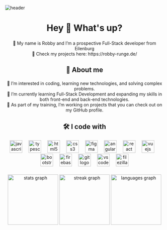 ![header](https://capsule-render.vercel.app/api?type=waving&height=200&color=97ba01&text=Robby%20Runge&fontAlign=50&fontAlignY=36&animation=twinkling&reversal=false&descAlign=50)

###

<h1 align="center">Hey 👋 What's up?</h1>

###

<p align="center">📍 My name is Robby and I’m a prospective Full-Stack developer from Eilenburg<br> 📁 Check my projects here: https://robby-runge.de/</p>

###

<h2 align="center">📌 About me</h2>

###

<p align="center">👀 I’m interested in coding, learning new technologies, and solving complex problems.<br>🌱 I’m currently learning Full-Stack Development and expanding my skills in both front-end and back-end technologies.<br> 💞️ As part of my training, I’m working on projects that you can check out on my GitHub profile.<br>

###

<h2 align="center">🛠️ I code with</h2>

###

<div align="center", display="flex">
  <img src="https://cdn.jsdelivr.net/gh/devicons/devicon/icons/javascript/javascript-original.svg" width="40" alt="javascript logo"  />
  <img width="12" />
  <img src="https://cdn.jsdelivr.net/gh/devicons/devicon/icons/typescript/typescript-original.svg" width="40" alt="typescript logo"  />
  <img width="12" />
  <img src="https://cdn.jsdelivr.net/gh/devicons/devicon/icons/html5/html5-original.svg" width="40" alt="html5 logo"  />
  <img width="12" />
  <img src="https://cdn.jsdelivr.net/gh/devicons/devicon/icons/css3/css3-original.svg" width="40" alt="css3 logo"  />
  <img width="12" />
  <img src="https://cdn.jsdelivr.net/gh/devicons/devicon/icons/figma/figma-original.svg" width="40" alt="figma logo"  />
  <img width="12" />
  <img src="https://cdn.jsdelivr.net/gh/devicons/devicon/icons/angularjs/angularjs-original.svg" width="40" alt="angular logo" />
  <img width="12" />
  <img src="https://cdn.jsdelivr.net/gh/devicons/devicon/icons/react/react-original.svg" height="40" alt="react logo"  />
  <img width="12" />
  <img src="https://cdn.jsdelivr.net/gh/devicons/devicon/icons/vuejs/vuejs-original.svg" height="40" alt="vuejs logo"  />
  <img width="12" />
  <img src="https://cdn.jsdelivr.net/gh/devicons/devicon/icons/bootstrap/bootstrap-original.svg" width="40" alt="bootstrap logo"  />
  <img width="12" />
  <img src="https://cdn.jsdelivr.net/gh/devicons/devicon/icons/firebase/firebase-plain.svg" width="40" alt="firebase logo"  />
  <img width="12" />
  <img src="https://cdn.jsdelivr.net/gh/devicons/devicon/icons/git/git-original.svg" width="40" alt="git logo"  />
  <img width="12" />
  <img src="https://cdn.jsdelivr.net/gh/devicons/devicon/icons/vscode/vscode-original.svg" width="40" alt="vscode logo"  />
  <img width="12" />
  <img src="https://cdn.jsdelivr.net/gh/devicons/devicon/icons/filezilla/filezilla-plain.svg" width="40" alt="filezilla logo"  />
</div>

###

<div align="center">
  <img src="https://github-readme-stats.vercel.app/api?username=RobbyRunge&hide_title=false&hide_rank=false&show_icons=true&include_all_commits=true&count_private=true&disable_animations=false&theme=merko&locale=en&hide_border=false&order=1" height="160" alt="stats graph"  />
  <img src="https://streak-stats.demolab.com?user=RobbyRunge&locale=en&mode=daily&theme=merko&hide_border=false&border_radius=5&order=3" height="160" alt="streak graph"  />
  <img src="https://github-readme-stats.vercel.app/api/top-langs?username=RobbyRunge&locale=en&hide_title=false&layout=compact&card_width=320&langs_count=6&theme=merko&hide_border=false&order=2" height="160" alt="languages graph"  />
</div>



<!---
RobbyRunge/RobbyRunge is a ✨ special ✨ repository because its `README.md` (this file) appears on your GitHub profile.
You can click the Preview link to take a look at your changes.
--->

